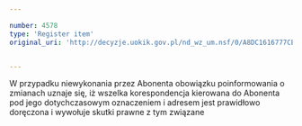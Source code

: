 ```yaml
---

number: 4578
type: 'Register item'
original_uri: 'http://decyzje.uokik.gov.pl/nd_wz_um.nsf/0/A8DC1616777CE6B7C1257B5D00266CEA?OpenDocument'


---
```


W przypadku niewykonania przez Abonenta obowiązku poinformowania o zmianach uznaje się, iż wszelka korespondencja kierowana do Abonenta pod jego dotychczasowym oznaczeniem i adresem jest prawidłowo doręczona i wywołuje skutki prawne z tym związane
